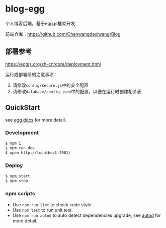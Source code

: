 # blog-egg

个人博客后端，基于egg.js框架开发

前端仓库：https://github.com/Chenwangdexiwang/Blog

## 部署参考
https://eggjs.org/zh-cn/core/deployment.html

运行或部署前的注意事项：
1. 请修改`config/secure.js`中的安全配置
2. 请修改`database/config.json`中的配置，以便在运行时创建相关表

## QuickStart

<!-- add docs here for user -->

see [egg docs][egg] for more detail.

### Development

```bash
$ npm i
$ npm run dev
$ open http://localhost:7001/
```

### Deploy

```bash
$ npm start
$ npm stop
```

### npm scripts

- Use `npm run lint` to check code style.
- Use `npm test` to run unit test.
- Use `npm run autod` to auto detect dependencies upgrade, see [autod](https://www.npmjs.com/package/autod) for more detail.


[egg]: https://eggjs.org